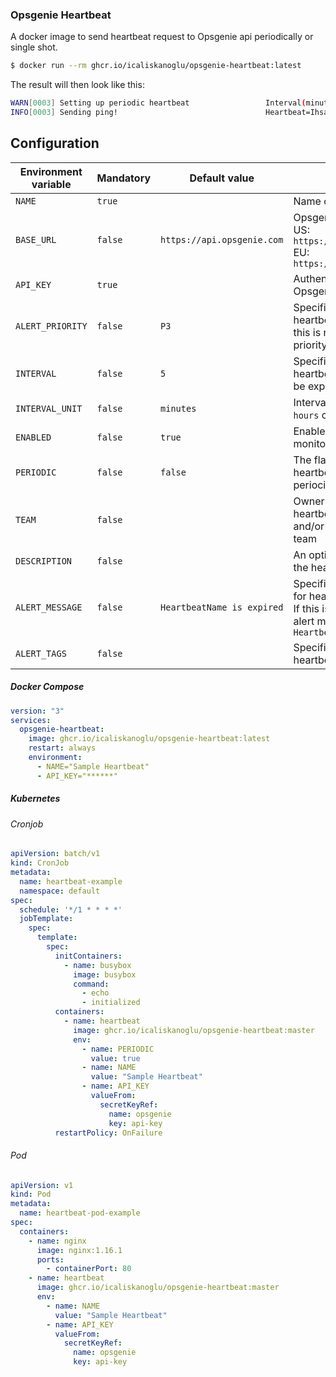 ### Opsgenie Heartbeat
A docker image to send heartbeat request to Opsgenie api periodically or single shot.

```bash
$ docker run --rm ghcr.io/icaliskanoglu/opsgenie-heartbeat:latest
```

The result will then look like this:

```bash
WARN[0003] Setting up periodic heartbeat                 Interval(minutes)=5
INFO[0003] Sending ping!                                 Heartbeat=IhsanTest
```

## Configuration

| Environment variable | Mandatory | Default value               | Description                                                                                                                              |
|----------------------|-----------|-----------------------------|------------------------------------------------------------------------------------------------------------------------------------------|
| `NAME`               | `true`    |                             | Name of the heartbeat                                                                                                                    |
| `BASE_URL`           | `false`   | `https://api.opsgenie.com`  | Opsgenie REST API base url. <br/>US: `https://api.opsgenie.com` <br/> EU: `https://api.eu.opsgenie.com`                                  |
| `API_KEY`            | `true`    |                             | Authentication key for Opsgenie Rest API                                                                                                 |
| `ALERT_PRIORITY`     | `false`   | `P3`                        | Specifies the alert priority for heartbeat expiration alert. If this is not provided, default priority is P3                             |
| `INTERVAL`           | `false`   | `5`                         | Specifies how often a heartbeat message should be expected.                                                                              |
| `INTERVAL_UNIT`      | `false`   | `minutes`                   | Interval specified as `minutes`, `hours` or `days`                                                                                       |
| `ENABLED`            | `false`   | `true`                      | Enable/disable heartbeat monitoring                                                                                                      |
| `PERIODIC`           | `false`   | `false`                     | The flag for to send heartbeat one time or periocically                                                                                  |
| `TEAM`               | `false`   |                             | Owner team of the heartbeat, consisting id and/or name of the owner team                                                                 |
| `DESCRIPTION`        | `false`   |                             | An optional description of the heartbeat                                                                                                 |
| `ALERT_MESSAGE`      | `false`   | `HeartbeatName is expired`  | Specifies the alert message for heartbeat expiration alert. If this is not provided, default alert message is `HeartbeatName is expired` |
| `ALERT_TAGS`         | `false`   |                             | Specifies the alert tags for heartbeat expiration alert                                                                                  |

##### Docker Compose
```yaml
version: "3"
services:
  opsgenie-heartbeat:
    image: ghcr.io/icaliskanoglu/opsgenie-heartbeat:latest
    restart: always
    environment:
      - NAME="Sample Heartbeat"
      - API_KEY="******"
```
##### Kubernetes
###### Cronjob
```yaml
apiVersion: batch/v1
kind: CronJob
metadata:
  name: heartbeat-example
  namespace: default
spec:
  schedule: '*/1 * * * *'
  jobTemplate:
    spec:
      template:
        spec:
          initContainers:
            - name: busybox
              image: busybox
              command:
                - echo
                - initialized
          containers:
            - name: heartbeat
              image: ghcr.io/icaliskanoglu/opsgenie-heartbeat:master
              env:
                - name: PERIODIC
                  value: true
                - name: NAME
                  value: "Sample Heartbeat"
                - name: API_KEY
                  valueFrom:
                    secretKeyRef:
                      name: opsgenie
                      key: api-key
          restartPolicy: OnFailure
```

###### Pod
```yaml
apiVersion: v1
kind: Pod
metadata:
  name: heartbeat-pod-example
spec:
  containers:
    - name: nginx
      image: nginx:1.16.1
      ports:
        - containerPort: 80
    - name: heartbeat
      image: ghcr.io/icaliskanoglu/opsgenie-heartbeat:master
      env:
        - name: NAME
          value: "Sample Heartbeat"
        - name: API_KEY
          valueFrom:
            secretKeyRef:
              name: opsgenie
              key: api-key
```
